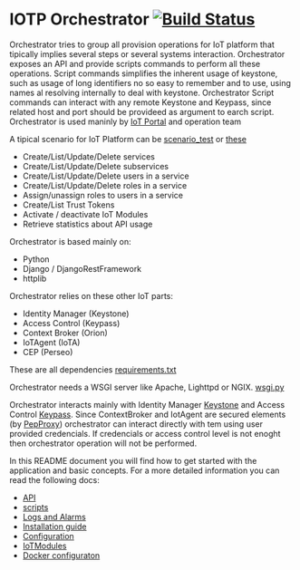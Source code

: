 # IOTP Orchestrator [![Build Status](http://ci-iot-deven-01/jenkins/job/IOTP-Orchestrator-Package/badge/icon)](http://ci-iot-deven-01/jenkins/job/IOTP-Orchestrator-Package/)

Orchestrator tries to group all provision operations for IoT platform that tipically implies several steps or several systems interaction.
Orchestrator exposes an API and provide scripts commands to perform all these operations. Script commands simplifies the inherent usage of keystone, such as usage of long identifiers no so easy to remember and to use, using names al resolving internally to deal with keystone.
Orchestrator Script commands can interact with any remote Keystone and Keypass, since related host and port should be provideed as argument to earch script.
Orchestrator is used maninly by [IoT Portal](https://pdihub.hi.inet/fiware/iotp-portal) and operation team

A tipical scenario for IoT Platform can be [scenario_test](https://pdihub.hi.inet/ep/fiware-components/wiki/Keystone-scenario-test) or [these](https://github.com/telefonicaid/orchestrator/blob/master/src/tests/scenarios/SCENARIOS.md)

- Create/List/Update/Delete services
- Create/List/Update/Delete subservices
- Create/List/Update/Delete users in a service
- Create/List/Update/Delete roles in a service
- Assign/unassign roles to users in a service
- Create/List Trust Tokens
- Activate / deactivate IoT Modules
- Retrieve statistics about API usage

Orchestrator is based mainly on:
- Python
- Django / DjangoRestFramework
- httplib

Orchestrator relies on these other IoT parts:
- Identity Manager (Keystone)
- Access Control (Keypass)
- Context Broker (Orion)
- IoTAgent (IoTA)
- CEP (Perseo)

These are all dependencies [requirements.txt](https://github.com/telefonicaid/orchestrator/blob/master/requirements.txt)

Orchestrator needs a WSGI server like Apache, Lighttpd or NGIX. [wsgi.py](https://github.com/telefonicaid/orchestrator/blob/master/src/wsgi.py)

Orchestrator interacts mainly with Identity Manager [Keystone](https://github.com/telefonicaid/fiware-keystone-scim) and Access Control [Keypass](https://github.com/telefonicaid/fiware-keypass).
Since ContextBroker and IotAgent are secured elements (by [PepProxy](https://github.com/telefonicaid/fiware-pep-steelskin)) orchestrator can interact directly with tem using user provided credencials. If credencials or access control level is not enoght then orchestrator operation will not be performed.

In this README document you will find how to get started with the application and basic concepts. For a more detailed information you can read the following docs:

* [API](http://docs.orchestrator2.apiary.io)
* [scripts](SCRIPTS.md)
* [Logs and Alarms](TROUBLESHOOTING.md)
* [Installation guide](INSTALL.md)
* [Configuration](CONFIG.md)
* [IoTModules](IOTMODULES.md)
* [Docker configuraton](DOCKER.md)

